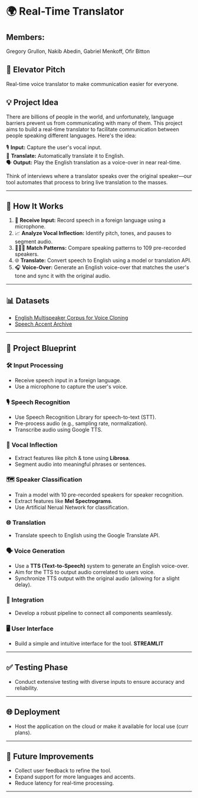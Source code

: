 # 🌍 **Real-Time Translator**

## Members:
Gregory Grullon, Nakib Abedin, Gabriel Menkoff, Ofir Bitton

## 🚀 **Elevator Pitch**
Real-time voice translator to make communication easier for everyone.

## 💡 **Project Idea**
There are billions of people in the world, and unfortunately, language barriers prevent us from communicating with many of them. This project aims to build a real-time translator to facilitate communication between people speaking different languages. Here's the idea:

🎙️ **Input:** Capture the user's vocal input.  
🔁 **Translate:** Automatically translate it to English.  
🗣️ **Output:** Play the English translation as a voice-over in near real-time.

Think of interviews where a translator speaks over the original speaker—our tool automates that process to bring live translation to the masses.

---

## 🔧 **How It Works**
1. 🎤 **Receive Input:** Record speech in a foreign language using a microphone.
2. 📈 **Analyze Vocal Inflection:** Identify pitch, tones, and pauses to segment audio.
3. 🧑‍🤝‍🧑 **Match Patterns:** Compare speaking patterns to 109 pre-recorded speakers.
4. 🌐 **Translate:** Convert speech to English using a model or translation API.
5. 🎧 **Voice-Over:** Generate an English voice-over that matches the user's tone and sync it with the original audio.

---

## 📊 **Datasets**
- [English Multispeaker Corpus for Voice Cloning](https://www.kaggle.com/datasets/mfekadu/english-multispeaker-corpus-for-voice-cloning/data)  
- [Speech Accent Archive](https://www.kaggle.com/datasets/rtatman/speech-accent-archive)  

---

## 🔨 **Project Blueprint**

### 🛠️ **Input Processing**
- Receive speech input in a foreign language.
- Use a microphone to capture the user's voice.

### 🎙️ **Speech Recognition**
- Use Speech Recognition Library for speech-to-text (STT).
- Pre-process audio (e.g., sampling rate, normalization).
- Transcribe audio using Google TTS.

### 🎵 **Vocal Inflection**
- Extract features like pitch & tone using **Librosa**.
- Segment audio into meaningful phrases or sentences.

### 🗺️ **Speaker Classification**
- Train a model with 10 pre-recorded speakers for speaker recognition.
- Extract features like **Mel Spectrograms**.
- Use Artificial Nerual Network for classification.

### 🌐 **Translation**
- Translate speech to English using the Google Translate API.

### 🗣️ **Voice Generation**
- Use a **TTS (Text-to-Speech)** system to generate an English voice-over.
- Aim for the TTS to output audio correlated to users voice.
- Synchronize TTS output with the original audio (allowing for a slight delay).

### 🔗 **Integration**
- Develop a robust pipeline to connect all components seamlessly.

### 🖥️ **User Interface**
- Build a simple and intuitive interface for the tool. **STREAMLIT**

---

## ✅ **Testing Phase**
- Conduct extensive testing with diverse inputs to ensure accuracy and reliability.

---

## 🌐 **Deployment**
- Host the application on the cloud or make it available for local use (curr plans).

---

## 🚀 **Future Improvements**
- Collect user feedback to refine the tool.
- Expand support for more languages and accents.
- Reduce latency for real-time processing.

---

